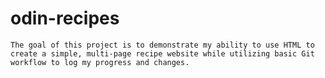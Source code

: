 # odin-recipes

    The goal of this project is to demonstrate my ability to use HTML to create a simple, multi-page recipe website while utilizing basic Git workflow to log my progress and changes.